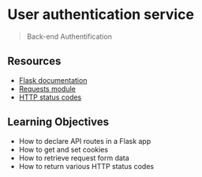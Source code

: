# User authentication service

> Back-end
> Authentification

## Resources 

* [Flask documentation](https://intranet.alxswe.com/rltoken/lKExyvivrrW4eh0eI8UV6A)
* [Requests module](https://intranet.alxswe.com/rltoken/py7LuuD1u2MUwcaf8wnDzQ)
* [HTTP status codes](https://intranet.alxswe.com/rltoken/cj-mc5ZHp_KyXn1yikHC0A)

## Learning Objectives

* How to declare API routes in a Flask app
* How to get and set cookies
* How to retrieve request form data
* How to return various HTTP status codes
